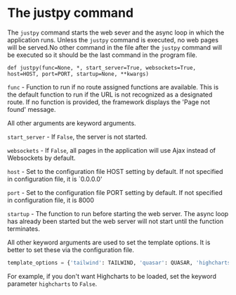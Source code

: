 # The justpy command

The `justpy` command starts the web sever and the async loop in which the application runs. Unless the `justpy` command is executed, no web pages will be served.No other command in the file after the `justpy` command will be executed so it should be the last command in the program file. 

`def justpy(func=None, *, start_server=True, websockets=True, host=HOST, port=PORT, startup=None, **kwargs)`

`func` - Function to run if no route assigned functions are available. This is the default function to run if the URL is not recognized as a designated route. If no function is provided, the framework displays the 'Page not found' message.

All other arguments are keyword arguments.

`start_server` - If `False`, the server is not started.

`websockets` - If `False`, all pages in the application will use Ajax instead of Websockets by default.

`host` - Set to the configuration file HOST setting by default. If not specified in configuration file, it is `0.0.0.0'

`port` - Set to the configuration file PORT setting by default. If not specified in configuration file, it is 8000

`startup` - The function to run before starting the web server. The async loop has already been started but the web server will not start until the function terminates.

All other keyword arguments are used to set the template options. It is better to set these via the configuration file.

```python
template_options = {'tailwind': TAILWIND, 'quasar': QUASAR, 'highcharts': HIGHCHARTS, 'aggrid': AGGRID, 'static_name': STATIC_NAME}
```

For example, if you don't want Highcharts to be loaded, set the keyword parameter `highcharts` to `False`.